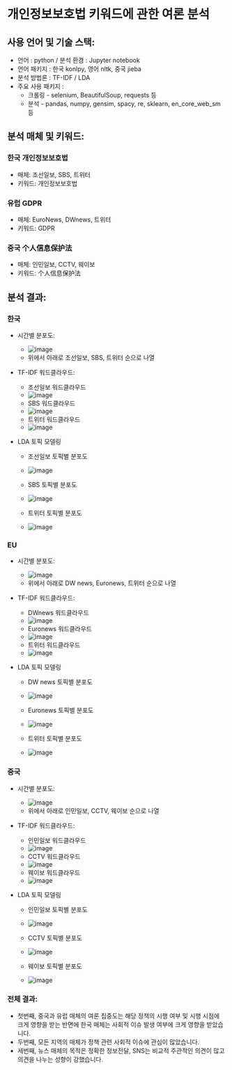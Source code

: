# 개인정보보호법 키워드에 관한 여론 분석

## 사용 언어 및 기술 스택:

- 언어 : python / 분석 환경 : Jupyter notebook
- 언어 패키지 : 한국 konlpy, 영어 nltk, 중국 jieba
- 분석 방법론 : TF-IDF / LDA
- 주요 사용 패키지 : 
  - 크롤링 - selenium, BeautifulSoup, requests 등
  - 분석 - pandas, numpy, gensim, spacy, re, sklearn, en_core_web_sm 등

## 분석 매체 및 키워드:

### 한국 개인정보보호법
- 매체: 조선일보, SBS, 트위터
- 키워드: 개인정보보호법

### 유럽 GDPR
- 매체: EuroNews, DWnews, 트위터
- 키워드: GDPR

### 중국 个人信息保护法
- 매체: 인민일보, CCTV, 웨이보
- 키워드: 个人信息保护法

## 분석 결과:

### 한국
- 시간별 분포도:
  - ![image](https://user-images.githubusercontent.com/58875794/182599832-0604114e-6f09-4ec8-9117-5e2d823545a8.png)
  - 위에서 아래로 조선일보, SBS, 트위터 순으로 나열
  
- TF-IDF 워드클라우드:
  - 조선일보 워드클라우드
  - ![image](https://user-images.githubusercontent.com/58875794/182599896-21c3c7e5-d441-4317-8b0b-b00c4017ccad.png)
  - SBS 워드클라우드
  - ![image](https://user-images.githubusercontent.com/58875794/182599922-d4e6f1dd-feac-4512-87b0-b22562f78435.png)
  - 트위터 워드클라우드
  - ![image](https://user-images.githubusercontent.com/58875794/182599952-69377024-2a9f-4a6e-8754-c158fb197e00.png)

- LDA 토픽 모델링
  - 조선일보 토픽별 분포도 
  - ![image](https://user-images.githubusercontent.com/58875794/182599995-ad0fc300-fc97-4a34-9fdf-bc50c0c9d66e.png)
  
  - SBS 토픽별 분포도
  - ![image](https://user-images.githubusercontent.com/58875794/182600032-29d7d389-8875-44eb-aa93-81b761131d10.png)
  
  - 트위터 토픽별 분포도
  - ![image](https://user-images.githubusercontent.com/58875794/182600052-ea8a7e31-1ef4-4756-a4e7-5838ea4dbc6c.png)

### EU
- 시간별 분포도:
  - ![image](https://user-images.githubusercontent.com/58875794/182600257-320b9daa-7ecf-474d-8a02-f9751e6abb8e.png)
  - 위에서 아래로 DW news, Euronews, 트위터 순으로 나열
  
- TF-IDF 워드클라우드:
  - DWnews 워드클라우드
  - ![image](https://user-images.githubusercontent.com/58875794/182600125-ee402d61-6518-416c-b5cb-f0b5134a00f6.png)
  - Euronews 워드클라우드
  - ![image](https://user-images.githubusercontent.com/58875794/182600148-3d7a7510-ba96-4983-b60a-e1bed9460f63.png)
  - 트위터 워드클라우드
  - ![image](https://user-images.githubusercontent.com/58875794/182600162-ee24ab59-b2bc-42a8-aa78-8a6022addc86.png)

- LDA 토픽 모델링
  - DW news 토픽별 분포도 
  - ![image](https://user-images.githubusercontent.com/58875794/182600279-d2e8e1c9-10be-4202-b43d-c05ee9ea23c4.png)
  
  - Euronews 토픽별 분포도
  - ![image](https://user-images.githubusercontent.com/58875794/182600298-3d0aa24e-d932-4f3c-89ec-9edf084db335.png)
  
  - 트위터 토픽별 분포도
  - ![image](https://user-images.githubusercontent.com/58875794/182600324-59d6c20d-d297-4abd-a722-0ca90ffa8c17.png)


### 중국
- 시간별 분포도:
  - ![image](https://user-images.githubusercontent.com/58875794/182598942-8af69c11-2291-412b-ad99-7419f18283f6.png)
  - 위에서 아래로 인민일보, CCTV, 웨이보 순으로 나열
  
- TF-IDF 워드클라우드:
  - 인민일보 워드클라우드
  - ![image](https://user-images.githubusercontent.com/58875794/182599493-56f2578a-e59c-46e7-88ae-660a2e75d735.png)
  - CCTV 워드클라우드
  - ![image](https://user-images.githubusercontent.com/58875794/182599528-41d6669e-2a7e-4c4d-aa01-1d5226c78b12.png)
  - 웨이보 워드클라우드
  - ![image](https://user-images.githubusercontent.com/58875794/182599550-1d126571-54f7-42ab-93b9-aa492f545468.png)

- LDA 토픽 모델링
  - 인민일보 토픽별 분포도 
  - ![image](https://user-images.githubusercontent.com/58875794/182599661-31e7c2b0-275b-49d4-96c0-1093f9cbe52b.png)
  
  - CCTV 토픽별 분포도
  - ![image](https://user-images.githubusercontent.com/58875794/182599748-cc16a00b-92df-4909-8821-17d20983257b.png)
  
  - 웨이보 토픽별 분포도
  - ![image](https://user-images.githubusercontent.com/58875794/182599777-5193ecce-d7a5-4922-a3bf-b930d210ef6e.png)


### 전체 결과:
- 첫번째, 중국과 유럽 매체의 여론 집중도는 해당 정책의 시행 여부 및 시행 시점에 크게 영향을 받는 반면에 한국 매체는 사회적 이슈 발생 여부에 크게 영향을 받았습니다.
- 두번째, 모든 지역의 매체가 정책 관련 사회적 이슈에 관심이 많았습니다.
- 세번째, 뉴스 매체의 목적은 정확한 정보전달, SNS는 비교적 주관적인 의견이 많고 의견을 나누는 성향이 강했습니다.
